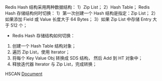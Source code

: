 
Redis Hash 结构采用两种数据结构：
	1）Zip List；
	2）Hash Table；
Redis Hash 存储结构何时切换：
1）第一次创建一个 Hash 结构是指定：Zip List；
2）如果添加 Field 或 Value 长度大于 64 Bytes；
3）如果 Zip List 中存储 Entry 大于 512 个；

- Redis Hash 存储结构如何切换：
1. 创建一个 Hash Table 结构对象；
2. 遍历 Zip List，使用 Iterator；
3. 将每个 Key Value Obj 转换成 SDS 结构， 然后 Add 到 HT 对象中；
4. 释放迭代器 Iterator 与 Zip List，完成转换；

HSCAN [Document](http://doc.redisfans.com/key/scan.html)
